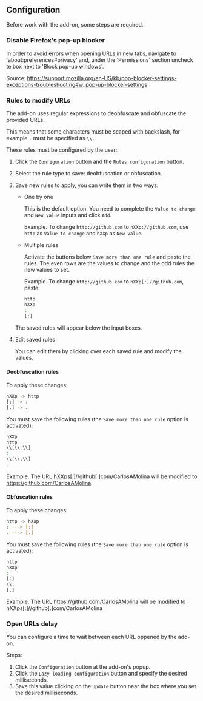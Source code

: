 ## Configuration

Before work with the add-on, some steps are required.

### Disable Firefox's pop-up blocker

In order to avoid errors when opening URLs in new tabs, navigate to 'about:preferences#privacy' and, under the 'Permissions' section uncheck te box next to 'Block pop-up windows'.

Source: <https://support.mozilla.org/en-US/kb/pop-blocker-settings-exceptions-troubleshooting#w_pop-up-blocker-settings>

### Rules to modify URLs

The add-on uses regular expressions to deobfuscate and obfuscate the provided URLs.

This means that some characters must be scaped with backslash, for example `.` must be specified as `\\.`

These rules must be configured by the user:

1. Click the `Configuration` button and the `Rules configuration` button.
2. Select the rule type to save: deobfuscation or obfuscation.
3. Save new rules to apply, you can write them in two ways:

    - One by one

      This is the default option. You need to complete the `Value to change` and `New value` inputs and click `Add`.

      Example. To change `http://github.com` to `hXXp://github.com`, use `http` as `Value to change` and `hXXp` as `New value`.

    - Multiple rules

      Activate the buttons below `Save more than one rule` and paste the rules. The even rows are the values to change and the odd rules the new values to set.

      Example. To change `http://github.com` to `hXXp[:]//github.com`, paste:

      ```bash
      http
      hXXp
      :
      [:]
      ```
    The saved rules will appear below the input boxes.

4. Edit saved rules

    You can edit them by clicking over each saved rule and modify the values.

#### Deobfuscation rules

To apply these changes:

```bash
hXXp -> http
[:] -> :
[.] -> .
```

You must save the following rules (the `Save more than one rule` option is activated):

```bash
hXXp
http
\\[\\:\\]
:
\\[\\.\\]
.
```

Example. The URL hXXps[:]//github[.]com/CarlosAMolina will be modified to https://github.com/CarlosAMolina.

#### Obfuscation rules

To apply these changes:

```bash
http -> hXXp
: ---> [:]
. ---> [.]
```

You must save the following rules (the `Save more than one rule` option is activated):

```bash
http
hXXp
:
[:]
\\.
[.]
```

Example. The URL https://github.com/CarlosAMolina will be modified to hXXps[:]//github[.]com/CarlosAMolina

### Open URLs delay

You can configure a time to wait between each URL oppened by the add-on.

Steps:

1. Click the `Configuration` button at the add-on's popup.
2. Click the `Lazy loading configuration` button and specify the desired milliseconds.
3. Save this value clicking on the `Update` button near the box where you set the desired milliseconds.

